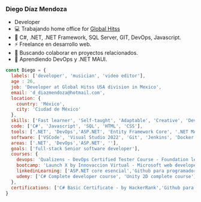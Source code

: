 ### Diego Díaz Mendoza

- Developer
- :computer: Trabajando home office for [Global Hitss](https://globalhitss.com/)
- 🌱 C#, .NET, .NET Framework, SQL Server, GIT, DevOps, Javascript. 
- :zap: Freelance en desarrollo web. 
- 👯 Buscando colaborar en proyectos relacionados. 
- 📖 Aprendiendo DevOps y .NET MAUI.

```js
const Diego = {
  labels: ['developer', 'musician', 'video editor'],
  age : 26,
  job: 'Developer at Global Hitss USA division in Mexico',
  email: 'd_diazmendoza@hotmail.com',
  location: {
    country: 'México',
    city: 'Ciudad de México'
  },
  skills: ['Fast learner', 'Self-taught', 'Adaptable', 'Creative', 'DevOps practices'],
  code: ['C#', 'Javascript', 'SQL', 'HTML', 'CSS'],
  tools: ['.NET', 'DevOps','ASP.NET', 'Entity Framework Core', '.NET MAUI', 'Blazor'],
  software: ['VSCode', 'Visual Studio 2022', 'Git', 'Jenkins', 'Docker', 'Azure', 'AWS'],
  areas: ['.NET', 'DevOps','ASP.NET', ''],
  goals: ['full-stack Senior software developer'],
  courses: {
    devops: 'Qualizens - DevOps Certified Tester Course - Foundation level',
    bootcamp: 'Launch X by Innovaccion Virtual - Microsoft web developer bootcamp',
    linkedinLearning: ['ASP.NET core esencial','Github para programadores', '.NET6 esencial', 'LINQ con C#'],
    udemy: ['C# Complete developer course', 'Unity 2D complete course'],
  },
  certifications: ['C# Basic Certificate - by HackerRank','Github para desarrolladores - by LinkedInLearning'],
}
```



